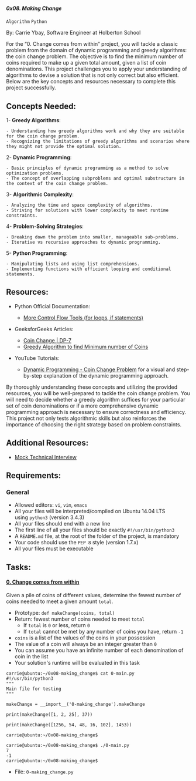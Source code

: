 #### *0x08. Making Change*

`Algorithm`  `Python`

By: Carrie Ybay, Software Engineer at Holberton School


For the “0. Change comes from within” project, you will tackle a classic problem from the domain of dynamic programming and greedy algorithms: the coin change problem. The objective is to find the minimum number of coins required to make up a given total amount, given a list of coin denominations. This project challenges you to apply your understanding of algorithms to devise a solution that is not only correct but also efficient. Below are the key concepts and resources necessary to complete this project successfully.

## Concepts Needed:

1- **Greedy Algorithms**:

    - Understanding how greedy algorithms work and why they are suitable for the coin change problem.
    - Recognizing the limitations of greedy algorithms and scenarios where they might not provide the optimal solution.

2- **Dynamic Programming**:

    - Basic principles of dynamic programming as a method to solve optimization problems.
    - The concept of overlapping subproblems and optimal substructure in the context of the coin change problem.

3- **Algorithmic Complexity**:

    - Analyzing the time and space complexity of algorithms.
    - Striving for solutions with lower complexity to meet runtime constraints.

4- **Problem-Solving Strategies**:

    - Breaking down the problem into smaller, manageable sub-problems.
    - Iterative vs recursive approaches to dynamic programming.

5- **Python Programming**:

    - Manipulating lists and using list comprehensions.
    - Implementing functions with efficient looping and conditional statements.

## Resources:

- Python Official Documentation:

    - [More Control Flow Tools (for loops, if statements)](https://docs.python.org/3/tutorial/controlflow.html)

- GeeksforGeeks Articles:

    - [Coin Change | DP-7](https://www.geeksforgeeks.org/coin-change-dp-7/)
    - [Greedy Algorithm to find Minimum number of Coins](https://www.geeksforgeeks.org/greedy-algorithm-to-find-minimum-number-of-coins/)

- YouTube Tutorials:

    - [Dynamic Programming - Coin Change Problem](https://www.youtube.com/watch?v=jgiZlGzXMBw) for a visual and step-by-step explanation of the dynamic programming approach.

By thoroughly understanding these concepts and utilizing the provided resources, you will be well-prepared to tackle the coin change problem. You will need to decide whether a greedy algorithm suffices for your particular set of coin denominations or if a more comprehensive dynamic programming approach is necessary to ensure correctness and efficiency. This project not only tests algorithmic skills but also reinforces the importance of choosing the right strategy based on problem constraints.

## Additional Resources:

- [Mock Technical Interview](https://www.youtube.com/watch?v=9BSSIsJ-fWg)




## Requirements:

### General

-   Allowed editors: `vi`, `vim`, `emacs`
-   All your files will be interpreted/compiled on Ubuntu 14.04 LTS using `python3` (version 3.4.3)
-   All your files should end with a new line
-   The first line of all your files should be exactly `#!/usr/bin/python3`
-   A `README.md` file, at the root of the folder of the project, is mandatory
-   Your code should use the `PEP 8` style (version 1.7.x)
-   All your files must be executable

## Tasks:

#### [0. Change comes from within](0-making_change.py)

Given a pile of coins of different values, determine the fewest number of coins needed to meet a given amount `total`.

-   Prototype: `def makeChange(coins, total)`
-   Return: fewest number of coins needed to meet `total`
    -   If `total` is `0` or less, return `0`
    -   If `total` cannot be met by any number of coins you have, return `-1`
-   `coins` is a list of the values of the coins in your possession
-   The value of a coin will always be an integer greater than `0`
-   You can assume you have an infinite number of each denomination of coin in the list
-   Your solution's runtime will be evaluated in this task

```
carrie@ubuntu:~/0x08-making_change$ cat 0-main.py
#!/usr/bin/python3
"""
Main file for testing
"""

makeChange = __import__('0-making_change').makeChange

print(makeChange([1, 2, 25], 37))

print(makeChange([1256, 54, 48, 16, 102], 1453))

carrie@ubuntu:~/0x08-making_change$

```

```
carrie@ubuntu:~/0x08-making_change$ ./0-main.py
7
-1
carrie@ubuntu:~/0x08-making_change$

```
-   File: `0-making_change.py`
